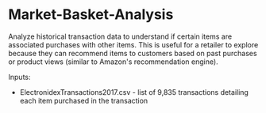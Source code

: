 # Market-Basket-Analysis

Analyze historical transaction data to understand if certain items are associated purchases with other items. This is useful for a retailer to explore because they can recommend items to customers based on past purchases or product views (similar to Amazon's recommendation engine).

Inputs:
- ElectronidexTransactions2017.csv - list of 9,835 transactions detailing each item purchased in the transaction
